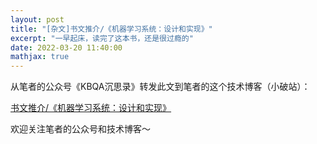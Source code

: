 ```yaml
---
layout: post
title: "[杂文]书文推介/《机器学习系统：设计和实现》"
excerpt: "一早起床，读完了这本书，还是很过瘾的"
date: 2022-03-20 11:40:00
mathjax: true
---
```


从笔者的公众号《KBQA沉思录》转发此文到笔者的这个技术博客（小破站）：

[书文推介/《机器学习系统：设计和实现》](https://mp.weixin.qq.com/s?__biz=MzU2MTY2ODEzNA==&mid=2247484178&idx=1&sn=7e8c14852f4faa0652ada161fc3f13d0&chksm=fc740a5bcb03834dfdb6847afa3f328054167c76193437a74f59d70397f5f7f52d283a525d22&token=1793488826&lang=zh_CN#rd)


欢迎关注笔者的公众号和技术博客～

